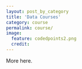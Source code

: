 ```yaml
---
layout: post_by_category
title: 'Data Courses'
category: course
permalink: course/
image:
  feature: codedpoints2.png
  credit: 
---
```


More here.